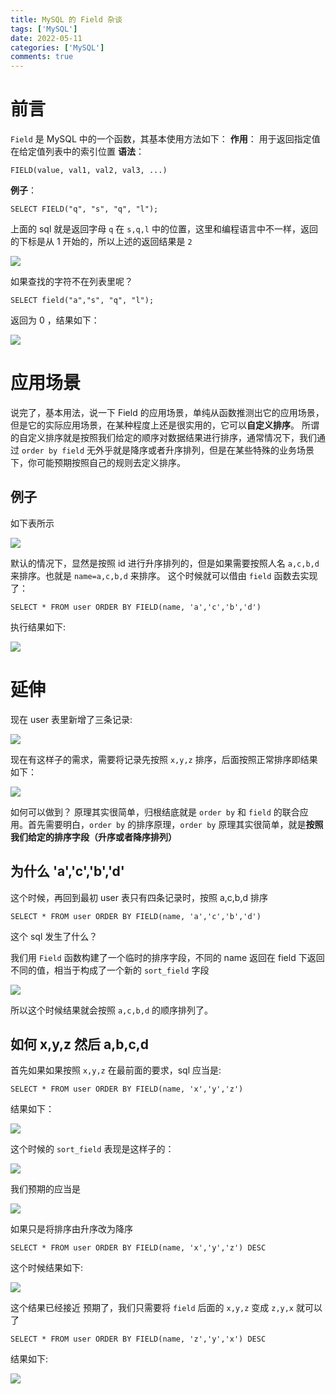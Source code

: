 ```yaml
---
title: MySQL 的 Field 杂谈
tags: ['MySQL']
date: 2022-05-11
categories: ['MySQL']
comments: true
---
```


# 前言
`Field` 是 MySQL 中的一个函数，其基本使用方法如下：
**作用**：
用于返回指定值在给定值列表中的索引位置
**语法**：
``` mysql
FIELD(value, val1, val2, val3, ...)
```
<!-- more -->

**例子**：
``` mysl
SELECT FIELD("q", "s", "q", "l");
```
上面的 sql 就是返回字母 `q` 在 `s,q,l` 中的位置，这里和编程语言中不一样，返回的下标是从 1 开始的，所以上述的返回结果是 `2`

![](https://raw.githubusercontent.com/LeetaoGoooo/leetaogoooo.github.io/images/20220511141356.png)

如果查找的字符不在列表里呢？
```
SELECT field("a","s", "q", "l");
```
返回为 0 ，结果如下：

![](https://raw.githubusercontent.com/LeetaoGoooo/leetaogoooo.github.io/images/20220511141448.png)

# 应用场景
说完了，基本用法，说一下 Field 的应用场景，单纯从函数推测出它的应用场景，但是它的实际应用场景，在某种程度上还是很实用的，它可以**自定义排序**。
所谓的自定义排序就是按照我们给定的顺序对数据结果进行排序，通常情况下，我们通过 `order by field` 无外乎就是降序或者升序排列，但是在某些特殊的业务场景下，你可能预期按照自己的规则去定义排序。
## 例子
如下表所示

![](https://raw.githubusercontent.com/LeetaoGoooo/leetaogoooo.github.io/images/20220511141521.png)

默认的情况下，显然是按照 id 进行升序排列的，但是如果需要按照人名 `a,c,b,d`来排序。也就是 `name=a,c,b,d` 来排序。
这个时候就可以借由 `field` 函数去实现了：

``` mysql
SELECT * FROM user ORDER BY FIELD(name, 'a','c','b','d')
```

执行结果如下:

![](https://raw.githubusercontent.com/LeetaoGoooo/leetaogoooo.github.io/images/20220511141543.png)

# 延伸
现在 user 表里新增了三条记录:

![](https://raw.githubusercontent.com/LeetaoGoooo/leetaogoooo.github.io/images/20220511141633.png)

现在有这样子的需求，需要将记录先按照 `x,y,z` 排序，后面按照正常排序即结果如下：

![](https://raw.githubusercontent.com/LeetaoGoooo/leetaogoooo.github.io/images/20220511141654.png)

如何可以做到？
原理其实很简单，归根结底就是 `order by` 和 `field` 的联合应用。首先需要明白，`order by` 的排序原理，`order by` 原理其实很简单，就是**按照我们给定的排序字段（升序或者降序排列）**

## 为什么 'a','c','b','d'

这个时候，再回到最初 user 表只有四条记录时，按照 a,c,b,d 排序

``` mysql
SELECT * FROM user ORDER BY FIELD(name, 'a','c','b','d')
```

这个 sql 发生了什么？

我们用 `Field` 函数构建了一个临时的排序字段，不同的 name 返回在 field 下返回不同的值，相当于构成了一个新的 `sort_field` 字段

![](https://raw.githubusercontent.com/LeetaoGoooo/leetaogoooo.github.io/images/20220511141739.png)

所以这个时候结果就会按照 `a,c,b,d` 的顺序排列了。

## 如何 x,y,z 然后 a,b,c,d

首先如果如果按照 `x,y,z` 在最前面的要求，sql 应当是:

``` mysql
SELECT * FROM user ORDER BY FIELD(name, 'x','y','z')
```
结果如下：

![](https://raw.githubusercontent.com/LeetaoGoooo/leetaogoooo.github.io/images/20220511141829.png)

这个时候的 `sort_field` 表现是这样子的：

![](https://raw.githubusercontent.com/LeetaoGoooo/leetaogoooo.github.io/images/20220511141848.png)

我们预期的应当是

![](https://raw.githubusercontent.com/LeetaoGoooo/leetaogoooo.github.io/images/20220511141907.png)

如果只是将排序由升序改为降序

``` mysql
SELECT * FROM user ORDER BY FIELD(name, 'x','y','z') DESC
```

这个时候结果如下:

![](https://raw.githubusercontent.com/LeetaoGoooo/leetaogoooo.github.io/images/20220511141928.png)

这个结果已经接近 预期了，我们只需要将 `field` 后面的 `x,y,z` 变成 `z,y,x` 就可以了

``` mysql
SELECT * FROM user ORDER BY FIELD(name, 'z','y','x') DESC
```

结果如下:

![](https://raw.githubusercontent.com/LeetaoGoooo/leetaogoooo.github.io/images/20220511141944.png)
